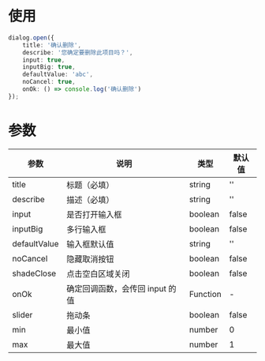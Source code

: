 # 使用

```ts
dialog.open({
    title: '确认删除',
    describe: '您确定要删除此项目吗？',
    input: true,
    inputBig: true,
    defaultValue: 'abc',
    noCancel: true,
    onOk: () => console.log('确认删除')
});
```

# 参数

| 参数         | 说明                            | 类型     | 默认值 |
| ------------ | ------------------------------- | -------- | ------ |
| title        | 标题（必填）                    | string   | ''     |
| describe     | 描述（必填）                    | string   | ''     |
| input        | 是否打开输入框                  | boolean  | false  |
| inputBig     | 多行输入框                      | boolean  | false  |
| defaultValue | 输入框默认值                    | string   | ''     |
| noCancel     | 隐藏取消按钮                    | boolean  | false  |
| shadeClose   | 点击空白区域关闭                | boolean  | false  |
| onOk         | 确定回调函数，会传回 input 的值 | Function | -      |
| slider       | 拖动条                          | boolean  | false  |
| min          | 最小值                          | number   | 0      |
| max          | 最大值                          | number   | 1      |
